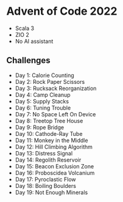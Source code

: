 # Advent of Code 2022

- Scala 3
- ZIO 2
- No AI assistant

## Challenges

- Day 1: Calorie Counting
- Day 2: Rock Paper Scissors
- Day 3: Rucksack Reorganization
- Day 4: Camp Cleanup
- Day 5: Supply Stacks
- Day 6: Tuning Trouble
- Day 7: No Space Left On Device
- Day 8: Treetop Tree House
- Day 9: Rope Bridge
- Day 10: Cathode-Ray Tube
- Day 11: Monkey in the Middle
- Day 12: Hill Climbing Algorithm
- Day 13: Distress Signal
- Day 14: Regolith Reservoir
- Day 15: Beacon Exclusion Zone
- Day 16: Proboscidea Volcanium
- Day 17: Pyroclastic Flow
- Day 18: Boiling Boulders
- Day 19: Not Enough Minerals
